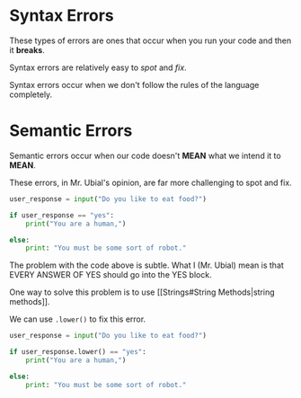 # Syntax Errors 

These types of errors are ones that occur when you run your code and then it **breaks**. 

Syntax errors are relatively easy to *spot* and *fix*.

Syntax errors occur when we don't follow the rules of the language completely. 
# Semantic Errors 

Semantic errors occur when our code doesn't **MEAN** what we intend it to **MEAN**.

These errors, in Mr. Ubial's opinion, are far more challenging to spot and fix. 

``` python
user_response = input("Do you like to eat food?")

if user_response == "yes": 
	print("You are a human,")

else: 
	print: "You must be some sort of robot."
```

The problem with the code above is subtle. What I (Mr. Ubial) mean is that EVERY ANSWER OF YES should go into the YES block. 

One way to solve this problem is to use [[Strings#String Methods|string methods]].

We can use `.lower()` to fix this error. 

```python
user_response = input("Do you like to eat food?")

if user_response.lower() == "yes": 
	print("You are a human,")

else: 
	print: "You must be some sort of robot."
```